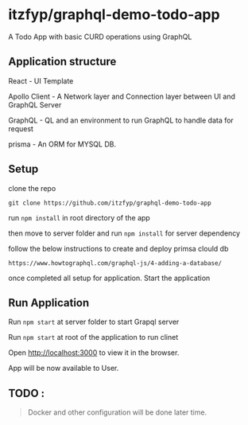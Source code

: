 # itzfyp/graphql-demo-todo-app

A Todo App with basic CURD operations using GraphQL

## Application structure

React -  UI Template

Apollo Client - A Network layer and Connection layer between UI and GraphQL Server

GraphQL - QL and an environment to run GraphQL to handle data for request

prisma - An ORM for MYSQL DB. 

## Setup

clone the repo

```text
git clone https://github.com/itzfyp/graphql-demo-todo-app
```

run  `npm install` in root directory of the app

then move to server folder and run `npm install` for server dependency

follow the below instructions to create and deploy primsa clould db

```text
https://www.howtographql.com/graphql-js/4-adding-a-database/
```

once completed all setup for application. Start the application

## Run Application

  
 Run `npm start` at server folder to start  Grapql server

Run `npm start` at root of the application to run clinet

Open [http://localhost:3000](http://localhost:3000/) to view it in the browser.

App will be now available to User.

## TODO :

> Docker and other configuration will be done later time.

